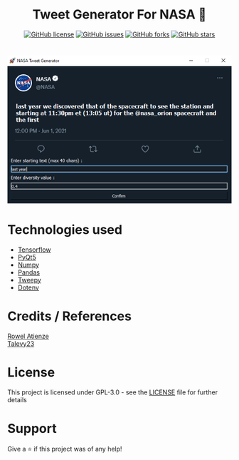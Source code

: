 <center>
    <h1>Tweet Generator For NASA 🚀</h1>
    <a href="https://github.com/imaadf/NASA-Tweet-Generator/blob/main/LICENSE"><img alt="GitHub license" src="https://img.shields.io/github/license/imaadf/NASA-Tweet-Generator?label=license"></a>
    <a href="https://github.com/imaadf/NASA-Tweet-Generator/issues"><img alt="GitHub issues" src="https://img.shields.io/github/issues/imaadf/NASA-Tweet-Generator"></a>
    <a href="https://github.com/imaadf/NASA-Tweet-Generator/network"><img alt="GitHub forks" src="https://img.shields.io/github/forks/imaadf/NASA-Tweet-Generator"></a>
    <a href="https://github.com/imaadf/NASA-Tweet-Generator/stargazers"><img alt="GitHub stars" src="https://img.shields.io/github/stars/imaadf/NASA-Tweet-Generator"></a>
</center>

#
<center>
    <img src="src/assets/example.png" alt="Example of Program">
</center>


# Technologies used

- [Tensorflow](https://www.tensorflow.org/)
- [PyQt5](https://pypi.org/project/PyQt5/)
- [Numpy](https://numpy.org/)
- [Pandas](https://pandas.pydata.org/)
- [Tweepy](https://www.tweepy.org/)
- [Dotenv](https://pypi.org/project/python-dotenv/)

# Credits / References

[Rowel Atienze](https://towardsdatascience.com/lstm-by-example-using-tensorflow-feb0c1968537)\
[Talevy23](https://www.kaggle.com/code/talevy23/trump-tweet-generator-lstm-for-text-generation/notebook)

# License

This project is licensed under GPL-3.0 - see the [LICENSE](./LICENSE) file for further details

# Support

Give a ⭐️ if this project was of any help!